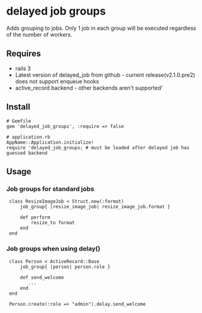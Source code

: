 delayed job groups
==================

Adds grouping to jobs. Only 1 job in each group will be executed regardless of the number of workers.


Requires
--------

* rails 3
* Latest version of delayed_job from github - current release(v2.1.0.pre2) does not support enqueue hooks
* active_record backend - other backends aren't supported'


Install
-------

    # Gemfile
    gem 'delayed_job_groups', :require => false
  
    # application.rb
    AppName::Application.initialize!
    require 'delayed_job_groups; # must be loaded after delayed job has guessed backend 

Usage
-----

### Job groups for standard jobs ###

	 class ResizeImageJob < Struct.new(:format)
		 job_group{ |resize_image_job| resize_image_job.format }
		
		 def perform
			 resize_to format
		 end
	 end

	
### Job groups when using delay() ###

	 class Person < ActiveRecord::Base
		 job_group{ |person| person.role }
		
		 def send_welcome
		    ...
		 end
	 end
	
	 Person.create(:role => "admin").delay.send_welcome
